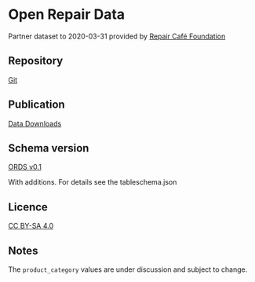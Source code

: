 # Open Repair Data

Partner dataset to 2020-03-31 provided by [Repair Café Foundation](https://repaircafe.org/)

## Repository

[Git](https://github.com/openrepair)

## Publication

[Data Downloads](https://openrepair.org/open-data/downloads/)

## Schema version

[ORDS v0.1](https://docs.google.com/document/d/1zR7GO2Jot_1g7QFPNo5R9wgEFXYo9CiyByM264BAsB4/)

With additions. For details see the tableschema.json

## Licence

[CC BY-SA 4.0](https://creativecommons.org/licenses/by-sa/4.0/)

## Notes

The `product_category` values are under discussion and subject to change.
